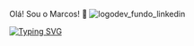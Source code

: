 Olá! Sou o Marcos! 👋
![logodev_fundo_linkedin](https://user-images.githubusercontent.com/85518327/274927066-053cc14f-126d-424e-92d4-13cd78a712ba.png)

[![Typing SVG](https://readme-typing-svg.herokuapp.com/?color=6c6cfeffsize=35&center=true&vCenter=true&width=1000&lines=HELLO,+My+name+is+Marcos+Rodrigues;I'm+27+years+old;I'm+from+Brazil;I+Graduated+systems+Development;Be+Welcome!+:%29)](https://git.io/typing-svg)

